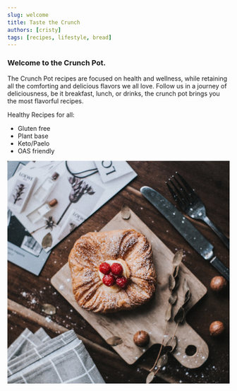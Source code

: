 ```yaml
---
slug: welcome
title: Taste the Crunch
authors: [cristy]
tags: [recipes, lifestyle, bread]
---
```


### Welcome to the Crunch Pot.

The Crunch Pot recipes are focused on health and wellness, while retaining all the comforting and delicious flavors we all love. Follow us in a journey of deliciousness, be it breakfast, lunch, or drinks, the crunch pot brings you the most flavorful recipes.   

Healthy Recipes for all:
- Gluten free
- Plant base
- Keto/Paelo
- OAS friendly

![Docusaurus Plushie](./pastry.jpeg)
